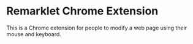 # Remarklet Chrome Extension

This is a Chrome extension for people to modify a web page using their mouse and keyboard.
